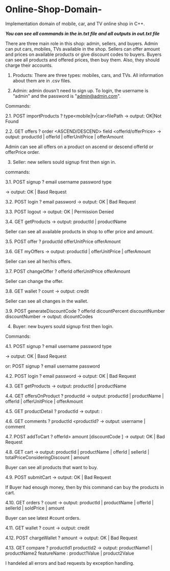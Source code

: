 # Online-Shop-Domain-
Implementation domain of mobile, car, and TV online shop in C++.

***You can see all commands in the in.txt file and all outputs in out.txt file***

There are three main role in this shop: admin, sellers, and buyers. Admin can put cars, mobiles, TVs available in the shop. Sellers can offer amount and prices on available products or give discount codes to buyers. Buyers can see all products and offered prices, then buy them. Also, they should charge their accounts.

1. Products: There are three types: mobiles, cars, and TVs. All information about them are in .csv files.

2. Admin: admin dousn't need to sign up. To login, the username is "admin" and the password is "admin@admin.com".
 
  Commands:
  
  2.1. POST importProducts ? type<mobile|tv|car>filePath<filePath> -> output: OK|Not Found
  
  2.2. GET offers ? order <ASCEND/DESCEND> field <offerId/offerPrice> -> output: productId | offerId | offerUnitPrice | 
  offerAmount
  
  Admin can see all offers on a product on ascend or descend offerId or offerPrice order.
  
3. Seller: new sellers sould signup first then sign in.

  commands:
  
  3.1. POST signup ? email <email> username <username> password <password> type <seller> 
  
   -> output: OK | Basd Request
  
  3.2. POST login ? email <email> password <password> -> output: OK | Bad Request
  
  3.3. POST logout -> output: OK | Permission Denied
  
  3.4. GET getProducts -> output: productId | productName
      
  Seller can see all available products in shop to offer price and amount.
  
  3.5. POST offer ? productId <productId> offerUnitPrice <offerUnitPrice> offerAmount <offerAmount> 
  
  3.6. GET myOffers -> output: productId | offerUnitPrice | offerAmount
      
  Seller can see all her/his offers.
        
  3.7. POST changeOffer ? offerId <offerId> offerUnitPrice <offerUnitPrice> offerAmount <offerAmount>
      
  Seller can change the offer.
  
  3.8. GET wallet ? count <count> -> output: credit
  
  Seller can see all changes in the wallet.
      
  3.9. POST generateDiscountCode ? offerId <offerId> dicountPercent <discountPercent> discountNumber                                      
                                                    discountNumber -> output: dicountCodes

4. Buyer: new buyers sould signup first then login.

  Commands:
  
  4.1. POST signup ? email <email> username <username> password <password> type <Buyer> 
      
   -> output: OK | Basd Request
      
   or: POST signup ? email <email> username <username> password <password>
  
  4.2. POST login ? email <email> password <password> -> output: OK | Bad Request
  
  4.3. GET getProducts -> output: productId | productName
  
  4.4. GET offersOnProduct ? productId <productId> -> output: productId | productName | offerId | offerUnitPrice | 
  offerAmount
  
  4.5. GET productDetail ? productId <productId> -> output: <productName> 
                                                            <feature> : <value>
              
  4.6. GET comments ? productId <productId? -> output: <productName> 
  username | comment
                                                         
  4.7. POST addToCart ? offerId> amount <amount> [discountCode <discountCode>] -> output: OK | Bad Request
  
  
 4.8. GET cart -> output: productId | productName | offerId | sellerId | totalPriceConsideringDiscount | amount
 
 Buyer can see all products that want to buy.
      
 4.9. POST submitCart -> output: OK | Bad Request
 
 If Buyer had enough money, then by this command can buy the products in cart.
      
 4.10. GET orders ? count <count> -> output: productId | productName | offerId | sellerId | soldPrice | amount
  
 Buyer can see latest #count orders.
       
 4.11. GET wallet ? count <count> -> output: credit
  
  
 4.12. POST chargeWallet ? amount <amount> -> output: OK | Bad Request
  
  
 4.13. GET compare ? productId1 <product Id1> productId2 <productId2> -> output: productName1 | productName2
                                                                        featureName : product1Value | product2Value
                                                                      
                        

I handeled all errors and bad requests by exception handling.
  
  
  
  
